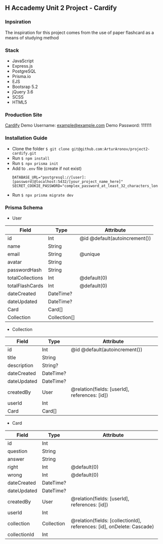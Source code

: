 ## H Accademy Unit 2 Project - Cardify
### Inpsiration
The inspiration for this project comes from the use of paper flashcard as a means of studying method

### Stack
- JavaScript
- Express.js
- PostgreSQL
- Prisma.io
- EJS
- Bootsrap 5.2
- jQuery 3.6
- SCSS
- HTML5

### Production Site
[Cardify](https://gentle-plains-13426.herokuapp.com/)
Demo Username: example@example.com
Demo Password: 111111

### Installation Guide
- Clone the folder `$ git clone git@github.com:ArturAronov/project2-cardify.git`
- Run `$ npm install`
- Run `$ npx prisma init`
- Add to `.env` file (create if not exist)
  ```env
  DATABASE_URL="postgresql://[user]:[password]@localhost:5432/[your_project_name_here]"
  SECRET_COOKIE_PASSWORD="complex_password_at_least_32_characters_long"
  ```
- Run `$ npx prisma migrate dev`

### Prisma Schema
- User    

|Field            |Type         |Attribute                    |
|-----------------|-------------|-----------------------------|
|id               |Int          |@id @default(autoincrement())|
|name             |String       |                             |
|email            |String       |@unique                      |
|avatar           |String       |                             |
|passwordHash     |String       |                             |
|totalCollections |Int          |@default(0)                  |
|totalFlashCards  |Int          |@default(0)                  |
|dateCreated      |DateTime?    |                             |
|dateUpdated      |DateTime?    |                             |
|Card             |Card[]       |                             |
|Collection       |Collection[] |                             |   


- Collection    

|Field            |Type         |Attribute                                    |
|-----------------|-------------|---------------------------------------------|
|id               |Int          |@id @default(autoincrement())                |
|title            |String       |                                             |
|description      |String?      |                                             |
|dateCreated      |DateTime?    |                                             |
|dateUpdated      |DateTime?    |                                             |
|createdBy        |User         |@relation(fields: [userId], references: [id])|
|userId           |Int          |                                             |
|Card             |Card[]       |                                             |


- Card    

|Field            |Type         |Attribute                                    |
|-----------------|-------------|---------------------------------------------|
|id               |Int          |                                             |
|question         |String       |                                             |
|answer           |String       |                                             |
|right            |Int          |@default(0)                                  |
|wrong            |Int          |@default(0)                                  |
|dateCreated      |DateTime?    |                                             |
|dateUpdated      |DateTime?    |                                             |
|createdBy        |User         |@relation(fields: [userId], references: [id])|
|userId           |Int          |                                             |
|collection       |Collection   |@relation(fields: [collectionId], references: [id], onDelete: Cascade)|
|collectionId     |Int          |                                             |







